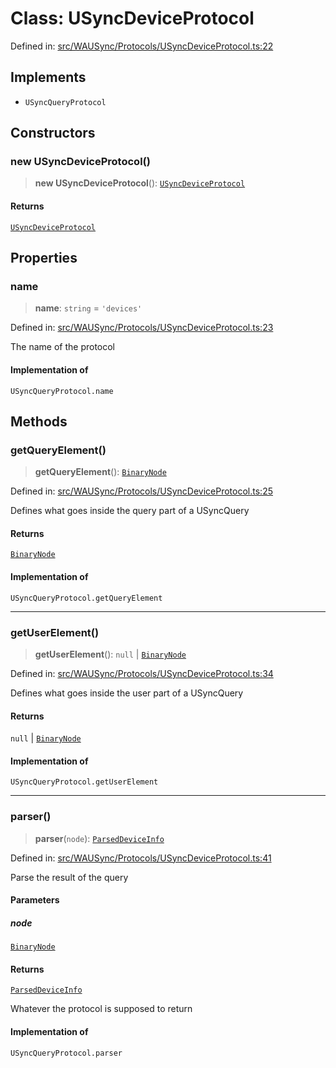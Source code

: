 # Class: USyncDeviceProtocol

Defined in: [src/WAUSync/Protocols/USyncDeviceProtocol.ts:22](https://github.com/Fokusdotid/Baileys/blob/982cc5b3c62bfc7b56d2f8f8427b6c1a2dda856f/src/WAUSync/Protocols/USyncDeviceProtocol.ts#L22)

## Implements

- `USyncQueryProtocol`

## Constructors

### new USyncDeviceProtocol()

> **new USyncDeviceProtocol**(): [`USyncDeviceProtocol`](USyncDeviceProtocol.md)

#### Returns

[`USyncDeviceProtocol`](USyncDeviceProtocol.md)

## Properties

### name

> **name**: `string` = `'devices'`

Defined in: [src/WAUSync/Protocols/USyncDeviceProtocol.ts:23](https://github.com/Fokusdotid/Baileys/blob/982cc5b3c62bfc7b56d2f8f8427b6c1a2dda856f/src/WAUSync/Protocols/USyncDeviceProtocol.ts#L23)

The name of the protocol

#### Implementation of

`USyncQueryProtocol.name`

## Methods

### getQueryElement()

> **getQueryElement**(): [`BinaryNode`](../type-aliases/BinaryNode.md)

Defined in: [src/WAUSync/Protocols/USyncDeviceProtocol.ts:25](https://github.com/Fokusdotid/Baileys/blob/982cc5b3c62bfc7b56d2f8f8427b6c1a2dda856f/src/WAUSync/Protocols/USyncDeviceProtocol.ts#L25)

Defines what goes inside the query part of a USyncQuery

#### Returns

[`BinaryNode`](../type-aliases/BinaryNode.md)

#### Implementation of

`USyncQueryProtocol.getQueryElement`

***

### getUserElement()

> **getUserElement**(): `null` \| [`BinaryNode`](../type-aliases/BinaryNode.md)

Defined in: [src/WAUSync/Protocols/USyncDeviceProtocol.ts:34](https://github.com/Fokusdotid/Baileys/blob/982cc5b3c62bfc7b56d2f8f8427b6c1a2dda856f/src/WAUSync/Protocols/USyncDeviceProtocol.ts#L34)

Defines what goes inside the user part of a USyncQuery

#### Returns

`null` \| [`BinaryNode`](../type-aliases/BinaryNode.md)

#### Implementation of

`USyncQueryProtocol.getUserElement`

***

### parser()

> **parser**(`node`): [`ParsedDeviceInfo`](../type-aliases/ParsedDeviceInfo.md)

Defined in: [src/WAUSync/Protocols/USyncDeviceProtocol.ts:41](https://github.com/Fokusdotid/Baileys/blob/982cc5b3c62bfc7b56d2f8f8427b6c1a2dda856f/src/WAUSync/Protocols/USyncDeviceProtocol.ts#L41)

Parse the result of the query

#### Parameters

##### node

[`BinaryNode`](../type-aliases/BinaryNode.md)

#### Returns

[`ParsedDeviceInfo`](../type-aliases/ParsedDeviceInfo.md)

Whatever the protocol is supposed to return

#### Implementation of

`USyncQueryProtocol.parser`
